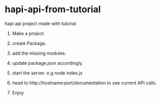 # hapi-api-from-tutorial
hapi api project made with tutorial


1. Make a project.
2. create Package.
3. add the missing modules.
4. update package.json accordingly.

5. start the server. e.g node index.js 

6. head to http://hostname:port/documentation to see current API calls.


7. Enjoy 
